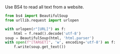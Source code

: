 Use BS4 to read all text from a website.

```python
from bs4 import BeautifulSoup
from urllib.request import urlopen

with urlopen(r"[URL]") as f:
    html = f.read().decode('utf-8')
soup = BeautifulSoup(html, 'html.parser')
with open(f"[TARGET]", 'w', encoding='utf-8') as f:
    f.write(soup.get_text())
```
